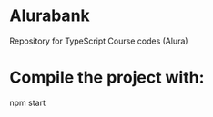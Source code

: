 # Alurabank

Repository for TypeScript Course codes (Alura)

# Compile the project with:

npm start

